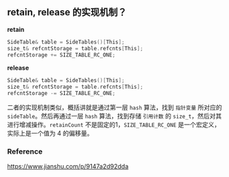 ## retain, release 的实现机制？

**retain**

```objective-c
SideTable& table = SideTables()[This];
size_t& refcntStorage = table.refcnts[This];
refcntStorage += SIZE_TABLE_RC_ONE;
```

**release**

```objective-c
SideTable& table = SideTables()[This];
size_t& refcntStorage = table.refcnts[This];
refcntStorage -= SIZE_TABLE_RC_ONE;
```

二者的实现机制类似，概括讲就是通过第一层 `hash` 算法，找到 `指针变量` 所对应的 `sideTable`。然后再通过一层 `hash` 算法，找到存储 `引用计数` 的 `size_t`，然后对其进行增减操作。`retainCount` 不是固定的1，`SIZE_TABLE_RC_ONE` 是一个宏定义，实际上是一个值为 4 的偏移量。



### Reference

https://www.jianshu.com/p/9147a2d92dda
